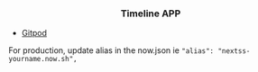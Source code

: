 <h3 align="center">Timeline APP</h3>

- <a href="https://gitpod.io/#https://github.com/brunoreis/em-tempo">Gitpod</a>

For production, update alias in the now.json ie `"alias": "nextss-yourname.now.sh",`
